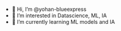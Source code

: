 - 👋 Hi, I’m @yohan-blueexpress
- 👀 I’m interested in Datascience, ML, IA
- 🌱 I’m currently learning ML models and IA


<!---
yohan-blueexpress/yohan-blueexpress is a ✨ special ✨ repository because its `README.md` (this file) appears on your GitHub profile.
You can click the Preview link to take a look at your changes.
--->
